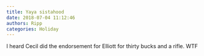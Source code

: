 ```yaml
---
title: Yaya sistahood
date: 2018-07-04 11:12:46
authors: Ripp
categories: Holiday
---
```


 I heard Cecil did the endorsement for Elliott for thirty bucks and a rifle.
WTF